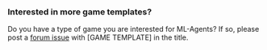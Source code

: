 
### Interested in more game templates?
Do you have a type of game you are interested for ML-Agents? If so, please post a
[forum issue](https://forum.unity.com/forums/ml-agents.453/) with [GAME TEMPLATE] in the title.
